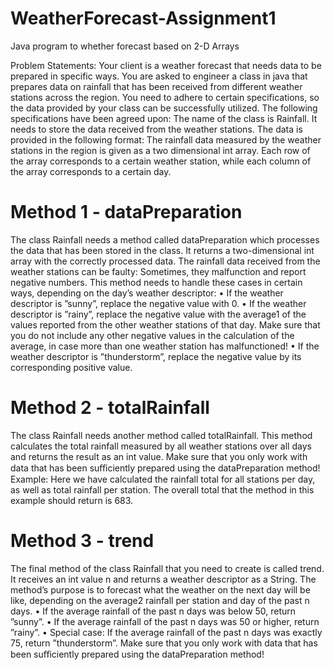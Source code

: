 # WeatherForecast-Assignment1

Java program to whether forecast based on 2-D Arrays

Problem Statements:
Your client is a weather forecast that needs data to be prepared in specific ways. You are asked to engineer a
class in java that prepares data on rainfall that has been received from different weather stations across the
region. You need to adhere to certain specifications, so the data provided by your class can be successfully
utilized.
The following specifications have been agreed upon:
The name of the class is Rainfall.
It needs to store the data received from the weather stations. The data is provided in the following format:
The rainfall data measured by the weather stations in the region is given as a two dimensional int array.
Each row of the array corresponds to a certain weather station, while each column of the array corresponds
to a certain day.

# Method 1 - dataPreparation
The class Rainfall needs a method called dataPreparation which processes the data that has been stored
in the class. It returns a two-dimensional int array with the correctly processed data.
The rainfall data received from the weather stations can be faulty: Sometimes, they malfunction and report
negative numbers. This method needs to handle these cases in certain ways, depending on the day’s weather
descriptor:
• If the weather descriptor is ”sunny”, replace the negative value with 0.
• If the weather descriptor is ”rainy”, replace the negative value with the average1 of the values reported
from the other weather stations of that day. Make sure that you do not include any other negative
values in the calculation of the average, in case more than one weather station has malfunctioned!
• If the weather descriptor is ”thunderstorm”, replace the negative value by its corresponding positive
value.

# Method 2 - totalRainfall
The class Rainfall needs another method called totalRainfall.
This method calculates the total rainfall measured by all weather stations over all days and returns the result
as an int value.
Make sure that you only work with data that has been suﬀiciently prepared using the dataPreparation
method!
Example: Here we have calculated the rainfall total for all stations per day, as well as total rainfall per
station. The overall total that the method in this example should return is 683.

# Method 3 - trend
The final method of the class Rainfall that you need to create is called trend.
It receives an int value n and returns a weather descriptor as a String.
The method’s purpose is to forecast what the weather on the next day will be like, depending on the average2
rainfall per station and day of the past n days.
• If the average rainfall of the past n days was below 50, return ”sunny”.
• If the average rainfall of the past n days was 50 or higher, return ”rainy”.
• Special case: If the average rainfall of the past n days was exactly 75, return ”thunderstorm”.
Make sure that you only work with data that has been suﬀiciently prepared using the dataPreparation
method!
